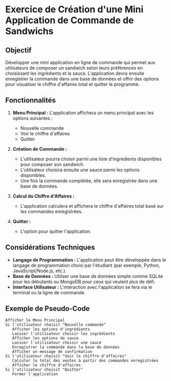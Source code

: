 # Exercice de Création d'une Mini Application de Commande de Sandwichs

## Objectif

Développer une mini application en ligne de commande qui permet aux utilisateurs de composer un sandwich selon leurs préférences en choisissant les ingrédients et la sauce. L'application devra ensuite enregistrer la commande dans une base de données et offrir des options pour visualiser le chiffre d'affaires total et quitter le programme.

## Fonctionnalités

1. **Menu Principal :** L'application affichera un menu principal avec les options suivantes :
   - Nouvelle commande
   - Voir le chiffre d'affaires
   - Quitter

2. **Création de Commande :**
   - L'utilisateur pourra choisir parmi une liste d'ingrédients disponibles pour composer son sandwich.
   - L'utilisateur choisira ensuite une sauce parmi les options disponibles.
   - Une fois la commande complétée, elle sera enregistrée dans une base de données.

3. **Calcul du Chiffre d'Affaires :**
   - L'application calculera et affichera le chiffre d'affaires total basé sur les commandes enregistrées.

4. **Quitter :**
   - L'option pour quitter l'application.

## Considérations Techniques

- **Langage de Programmation :** L'application peut être développée dans le langage de programmation choisi par l'étudiant (par exemple, Python, JavaScript/Node.js, etc.).
- **Base de Données :** Utiliser une base de données simple comme SQLite pour les débutants ou MongoDB pour ceux qui veulent plus de défi.
- **Interface Utilisateur :** L'interaction avec l'application se fera via le terminal ou la ligne de commande.

## Exemple de Pseudo-Code

```plaintext
Afficher le Menu Principal
Si l'utilisateur choisit "Nouvelle commande"
   Afficher les options d'ingrédients
   Laisser l'utilisateur choisir les ingrédients
   Afficher les options de sauce
   Laisser l'utilisateur choisir une sauce
   Enregistrer la commande dans la base de données
   Afficher un message de confirmation
Si l'utilisateur choisit "Voir le chiffre d'affaires"
   Calculer le total des ventes à partir des commandes enregistrées
   Afficher le chiffre d'affaires
Si l'utilisateur choisit "Quitter"
   Fermer l'application
```



